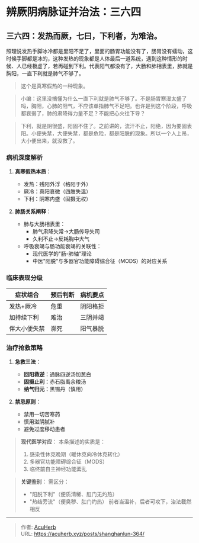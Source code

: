 # 辨厥阴病脉证并治法：三六四


## 三六四：发热而厥，七曰，下利者，为难治。

<!--more-->

照理说发热手脚冰冷都是里阳不足了，里面的肠胃功能没有了，肠胃没有蠕动，这时候手脚都是冰的，这种发热的现象都是人体最后一道系统，遇到这种情形的时候、人已经极虚了，若再碰到下利。代表阳气都没有了，大肠和肺相表里，肺就是胸阳，一直下利就是肺气不够了。

> 这个是真寒假热的一种现象。

> 小编：这里没搞懂为什么一直下利就是肺气不够了。不是肠胃寒湿太盛了吗，胸阳，心肺的阳气，不应该单指肺气不足吧。也许是到这个阶段，呼吸都衰弱了，肺的肃降得力量不足？不能把心火往下导？

> 下利，就是阴很盛，阳固不住了。之前讲的，流汗不止，阳绝，因为要固表阳。小便失禁，大便失禁，都是危险，都是阳脱的现象。所以一个人上吊，大小便出来，就没救了。

### 病机深度解析
1. **真寒假热本质**：
   - 发热：残阳外浮（格阳于外）
   - 厥冷：真阳衰微（四肢失温）
   - 下利：阴寒内盛（固摄无权）

2. **肺肠关系阐释**：
   - 肺与大肠相表里：
     * 肺气肃降失常→大肠传导失司
     * 久利不止→反耗胸中大气
   - 呼吸衰竭与肠功能衰竭的关联性：
     * 现代医学的"肠-肺轴"理论
     * 中医"阳脱"与多器官功能障碍综合征（MODS）的对应关系

### 临床表现分级
| 症状组合        | 预后判断   | 病机要点               |
|----------------|------------|------------------------|
| 发热+厥冷      | 危重       | 阴阳格拒               |
| 加持续下利     | 难治       | 三阴并竭               |
| 伴大小便失禁   | 濒死       | 阳气暴脱               |

### 治疗抢救策略
1. **急救三法**：
   - **回阳救逆**：通脉四逆汤加葱白
   - **固摄止利**：赤石脂禹余粮汤
   - **纳气归元**：黑锡丹（慎用）

2. **禁忌原则**：
   - 禁用一切苦寒药
   - 慎用滋阴腻补
   - 避免过度移动患者

> **现代医学对应**：
> 本条描述的实质是：
> 1. 感染性休克晚期（暖休克向冷休克转化）
> 2. 多器官功能障碍综合征（MODS）
> 3. 临终前自主神经功能紊乱

> **关键鉴别**：
> 需区分：
> - "阳脱下利"（便质清稀、肛门无灼热）
> - "热结旁流"（便臭秽、肛门灼热）
> 前者当温补，后者可攻下，治法截然相反

---

> 作者: [AcuHerb](https://acuherb.xyz)  
> URL: https://acuherb.xyz/posts/shanghanlun-364/  

